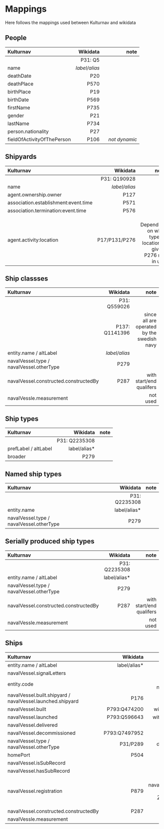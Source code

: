 Mappings
==============

Here follows the mappings used between Kulturnav and wikidata

## People
| Kulturnav                  | Wikidata | note |
| :------                    | -----------:  |--------:|
|                            | P31: Q5       | |
| name                       | *label/alias* ||
| deathDate                  | P20           ||
| deathPlace                 | P570          ||
| birthPlace                 | P19           ||
| birthDate                  | P569          ||
| firstName                  | P735          ||
| gender                     | P21           ||
| lastName                   | P734          ||
| person.nationality         | P27           ||
| fieldOfActivityOfThePerson | P106          | &nbsp;&nbsp; *not dynamic* |

## Shipyards
| Kulturnav                  | Wikidata | note |
| :------                    | -----------:  |--------:|
|                            | P31: Q190928  |
| name                       | *label/alias* |
| agent.ownership.owner      | P127          |
| association.establishment:event.time       | P571 |
| association.termination:event.time         | P576 |
| agent.activity:location    | P17/P131/P276 | &nbsp;&nbsp; Depending on what type of location is given.<br>P276 not in use

## Ship classses
| Kulturnav                  | Wikidata | note |
| :------                    | -----------:  |--------:|
|                            | P31: Q559026  |
|                            | P137: Q1141396  | &nbsp;&nbsp; since all are operated by the swedish navy
| entity.name / altLabel     |  *label/alias* |
| navalVessel.type / navalVessel.otherType | P279 |
| navalVessel.constructed.constructedBy     | P287 | &nbsp;&nbsp; with start/end qualifers
| navalVessle.measurement    | | &nbsp;&nbsp; not used

## Ship types
| Kulturnav                  | Wikidata | note |
| :------                    | -----------:  |--------:|
|                            | P31: Q2235308  |
| prefLabel / altLabel       | label/alias* |
| broader                    | P279 |

## Named ship types
| Kulturnav                  | Wikidata | note |
| :------                    | -----------:  |--------:|
|                            | P31: Q2235308  |
| entity.name                | label/alias* |
| navalVessel.type / navalVessel.otherType | P279 |

## Serially produced ship types
| Kulturnav                  | Wikidata | note |
| :------                    | -----------:  |--------:|
|                            | P31: Q2235308  |
| entity.name / altLabel     | label/alias* |
| navalVessel.type / navalVessel.otherType | P279 |
| navalVessel.constructed.constructedBy     | P287 | &nbsp;&nbsp; with start/end qualifers
| navalVessle.measurement    | | &nbsp;&nbsp; not used

## Ships
| Kulturnav                  | Wikidata | note |
| :------                    | -----------:  |--------:|
| entity.name / altLabel     | label/alias* |
| navalVessel.signalLetters  |  | possibly P432
| entity.code                |  | same as navalVessel.signalLetters
| navalVessel.built.shipyard / navalVessel.launched.shipyard | P176 |
| navalVessel.built          | P793:Q474200 | with end/location qualifers
| navalVessel.launched       | P793:Q596643 | with time/location qualifers
| navalVessel.delivered      | | &nbsp;&nbsp; not used
| navalVessel.decommissioned | P793:Q7497952 | with time qualifer
| navalVessel.type / navalVessel.otherType | P31/P289 | depending on target type
| homePort                   | P504 | &nbsp;&nbsp; with start/end qualifers
| navalVessel.isSubRecord    | | &nbsp;&nbsp; not used
| navalVessel.hasSubRecord   | | &nbsp;&nbsp; not used
| navalVessel.registration   | P879 | but only if navalVessel.registration.type is<br>[2c8a7e85-5b0c-4ceb-b56f-a229b6a71d2a](http://kulturnav.org/2c8a7e85-5b0c-4ceb-b56f-a229b6a71d2a)
| navalVessel.constructed.constructedBy     | P287 | &nbsp;&nbsp; with start/end qualifers
| navalVessle.measurement    | | &nbsp;&nbsp; not used

